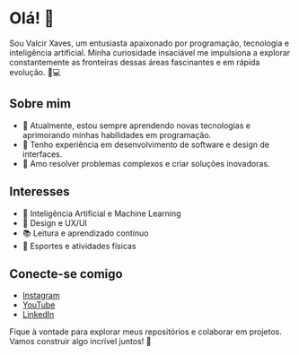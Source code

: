 # Olá! 👋

Sou Valcir Xaves, um entusiasta apaixonado por programação, tecnologia e inteligência artificial. Minha curiosidade insaciável me impulsiona a explorar constantemente as fronteiras dessas áreas fascinantes e em rápida evolução. 🚀💻

## Sobre mim
- 🌱 Atualmente, estou sempre aprendendo novas tecnologias e aprimorando minhas habilidades em programação.
- 💼 Tenho experiência em desenvolvimento de software e design de interfaces.
- 🧠 Amo resolver problemas complexos e criar soluções inovadoras.

## Interesses
- 🤖 Inteligência Artificial e Machine Learning
- 🎨 Design e UX/UI
- 📚 Leitura e aprendizado contínuo
- 🏅 Esportes e atividades físicas

## Conecte-se comigo
- [Instagram](https://www.instagram.com/valcirxaves)
- [YouTube](https://www.youtube.com/@valcirxaves)
- [LinkedIn](https://www.linkedin.com/in/valcirxaves)

Fique à vontade para explorar meus repositórios e colaborar em projetos. Vamos construir algo incrível juntos! 🚀
